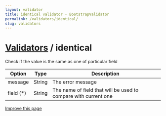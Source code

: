 ```yaml
---
layout: validator
title: identical validator - BootstrapValidator
permalink: /validators/identical/
slug: validators
---
```


# <a href="/validators/">Validators</a> / identical

Check if the value is the same as one of particular field

Option    | Type    | Description
----------|---------|------------
message   | String  | The error message
field (*) | String  | The name of field that will be used to compare with current one

<a href="https://github.com/nghuuphuoc/bootstrapvalidator/edit/gh-pages/validators/identical.md" class="btn btn-info">Improve this page</a>